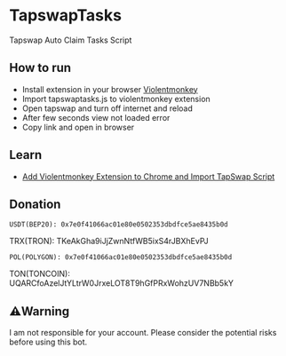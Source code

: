 # TapswapTasks
Tapswap Auto Claim Tasks Script 


## How to run
* Install extension in your browser [Violentmonkey](https://chromewebstore.google.com/detail/violentmonkey/jinjaccalgkegednnccohejagnlnfdag?hl=be)
* Import tapswaptasks.js to violentmonkey extension
* Open tapswap and turn off internet and reload
* After few seconds view not loaded error
* Copy link and open in browser

## Learn
* [Add Violentmonkey Extension to Chrome and Import TapSwap Script](https://youtu.be/MzIyvahvRA4?si=G8SQHlqUdUMrdC2x) 

## Donation
```
USDT(BEP20): 0x7e0f41066ac01e80e0502353dbdfce5ae8435b0d

```
TRX(TRON): TKeAkGha9iJjZwnNtfWB5ixS4rJBXhEvPJ

```
POL(POLYGON): 0x7e0f41066ac01e80e0502353dbdfce5ae8435b0d

```
TON(TONCOIN): UQARCfoAzelJtYLtrW0JrxeLOT8T9hGfPRxWohzUV7NBb5kY


## ⚠️Warning
I am not responsible for your account. Please consider the potential risks before using this bot.
